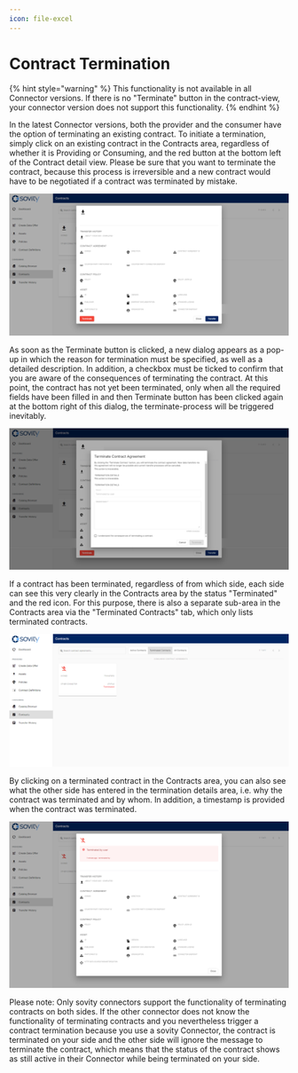 ```yaml
---
icon: file-excel
---
```


# Contract Termination

{% hint style="warning" %} This functionality is not available in all Connector versions. If there is no "Terminate" button in the contract-view, your connector version does not support this functionality. {% endhint %}

In the latest Connector versions, both the provider and the consumer have the option of terminating an existing contract. To initiate a termination, simply click on an existing contract in the Contracts area, regardless of whether it is Providing or Consuming, and the red button at the bottom left of the Contract detail view. Please be sure that you want to terminate the contract, because this process is irreversible and a new contract would have to be negotiated if a contract was terminated by mistake.

![Terminate Contract](/docs/images/edc-ui-terminate-1.png)

As soon as the Terminate button is clicked, a new dialog appears as a pop-up in which the reason for termination must be specified, as well as a detailed description. In addition, a checkbox must be ticked to confirm that you are aware of the consequences of terminating the contract. At this point, the contract has not yet been terminated, only when all the required fields have been filled in and then Terminate button has been clicked again at the bottom right of this dialog, the terminate-process will be triggered inevitably.

![Termination Reason Dialog](/docs/images/edc-ui-terminate-1-reason.png)

If a contract has been terminated, regardless of from which side, each side can see this very clearly in the Contracts area by the status "Terminated" and the red icon.
For this purpose, there is also a separate sub-area in the Contracts area via the "Terminated Contracts" tab, which only lists terminated contracts.

![Treminated Contracts Overview](/docs/images/edc-ui-terminate-1-terminated.png)

By clicking on a terminated contract in the Contracts area, you can also see what the other side has entered in the termination details area, i.e. why the contract was terminated and by whom. In addition, a timestamp is provided when the contract was terminated.

![Terminated Contracts Insights](/docs/images/edc-ui-terminate-2.png)

Please note: Only sovity connectors support the functionality of terminating contracts on both sides. If the other connector does not know the functionality of terminating contracts and you nevertheless trigger a contract termination because you use a sovity Connector, the contract is terminated on your side and the other side will ignore the message to terminate the contract, which means that the status of the contract shows as still active in their Connector while being terminated on your side. 
 
